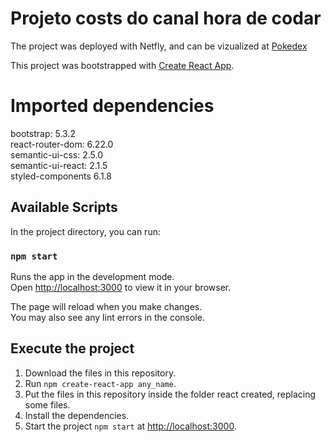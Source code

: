 # Projeto costs do canal hora de codar
The project was deployed with Netfly, and can be vizualized at [Pokedex](https://leafy-parfait-cc1f1e.netlify.app)

This project was bootstrapped with [Create React App](https://github.com/facebook/create-react-app).

# Imported dependencies
bootstrap: 5.3.2\
react-router-dom: 6.22.0\
semantic-ui-css: 2.5.0\
semantic-ui-react: 2.1.5\
styled-components 6.1.8
    

## Available Scripts
In the project directory, you can run:

### `npm start`

Runs the app in the development mode.\
Open [http://localhost:3000](http://localhost:3000) to view it in your browser.

The page will reload when you make changes.\
You may also see any lint errors in the console.

## Execute the project

1. Download the files in this repository.
2. Run `npm create-react-app any_name`.
3. Put the files in this repository inside the folder react created, replacing some files.
4. Install the dependencies.
5. Start the project `npm start` at [http://localhost:3000](http://localhost:3000).

